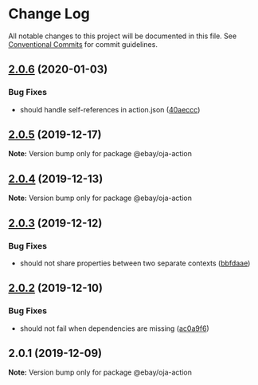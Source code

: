 # Change Log

All notable changes to this project will be documented in this file.
See [Conventional Commits](https://conventionalcommits.org) for commit guidelines.

## [2.0.6](https://github.com/eBay/oja/compare/@ebay/oja-action@2.0.5...@ebay/oja-action@2.0.6) (2020-01-03)


### Bug Fixes

* should handle self-references in action.json ([40aeccc](https://github.com/eBay/oja/commit/40aeccc3387e12e5fbcb155da2aa1764ab1b6870))





## [2.0.5](https://github.com/eBay/oja/compare/@ebay/oja-action@2.0.4...@ebay/oja-action@2.0.5) (2019-12-17)

**Note:** Version bump only for package @ebay/oja-action





## [2.0.4](https://github.com/eBay/oja/compare/@ebay/oja-action@2.0.3...@ebay/oja-action@2.0.4) (2019-12-13)

**Note:** Version bump only for package @ebay/oja-action





## [2.0.3](https://github.com/eBay/oja/compare/@ebay/oja-action@2.0.2...@ebay/oja-action@2.0.3) (2019-12-12)


### Bug Fixes

* should not share properties between two separate contexts ([bbfdaae](https://github.com/eBay/oja/commit/bbfdaae02d3ae452b8cf30c4c69f01751cdb278b))





## [2.0.2](https://github.com/eBay/oja/compare/@ebay/oja-action@2.0.1...@ebay/oja-action@2.0.2) (2019-12-10)


### Bug Fixes

* should not fail when dependencies are missing ([ac0a9f6](https://github.com/eBay/oja/commit/ac0a9f668a68fd32d2071d3e8e3c6de1a6ce1740))





## 2.0.1 (2019-12-09)

**Note:** Version bump only for package @ebay/oja-action
